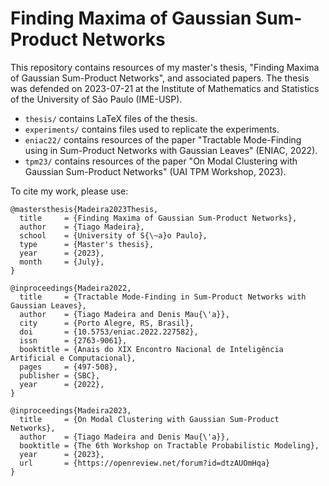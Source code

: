 # Finding Maxima of Gaussian Sum-Product Networks

This repository contains resources of my master's thesis, "Finding Maxima of Gaussian Sum-Product Networks", and associated papers. The thesis was defended on 2023-07-21 at the Institute of Mathematics and Statistics of the University of São Paulo (IME-USP).

- `thesis/` contains LaTeX files of the thesis.
- `experiments/` contains files used to replicate the experiments.
- `eniac22/` contains resources of the paper "Tractable Mode-Finding using in Sum-Product Networks with Gaussian Leaves" (ENIAC, 2022).
- `tpm23/` contains resources of the paper "On Modal Clustering with Gaussian Sum-Product Networks" (UAI TPM Workshop, 2023).

To cite my work, please use:

```
@mastersthesis{Madeira2023Thesis,
  title     = {Finding Maxima of Gaussian Sum-Product Networks},
  author    = {Tiago Madeira},
  school    = {University of S{\~a}o Paulo},
  type      = {Master's thesis},
  year      = {2023},
  month     = {July},
}

@inproceedings{Madeira2022,
  title     = {Tractable Mode-Finding in Sum-Product Networks with Gaussian Leaves},
  author    = {Tiago Madeira and Denis Mau{\'a}},
  city      = {Porto Alegre, RS, Brasil},
  doi       = {10.5753/eniac.2022.227582},
  issn      = {2763-9061},
  booktitle = {Anais do XIX Encontro Nacional de Inteligência Artificial e Computacional},
  pages     = {497-508},
  publisher = {SBC},
  year      = {2022},
}

@inproceedings{Madeira2023,
  title     = {On Modal Clustering with Gaussian Sum-Product Networks},
  author    = {Tiago Madeira and Denis Mau{\'a}},
  booktitle = {The 6th Workshop on Tractable Probabilistic Modeling},
  year      = {2023},
  url       = {https://openreview.net/forum?id=dtzAUOmHqa}
}
```

